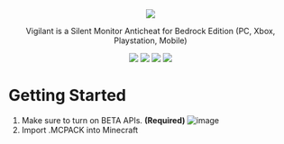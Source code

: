 <div align="center">
  <img src="https://i.imgur.com/dek0RAu.png">
  <p>Vigilant is a Silent Monitor Anticheat for Bedrock Edition (PC, Xbox, Playstation, Mobile)</p>
</div>

<div align="center">
  <img src="https://img.shields.io/github/downloads/Shall0e/VIGILANT/total?style=for-the-badge">
  <img src="https://img.shields.io/github/commit-activity/m/Shall0e/VIGILANT?style=for-the-badge">
  <img src="https://img.shields.io/github/last-commit/Shall0e/VIGILANT?style=for-the-badge">
  <img src="https://img.shields.io/github/license/Shall0e/VIGILANT?style=for-the-badge">
</div>

# Getting Started
1. Make sure to turn on BETA APIs. **(Required)**
![image](https://github.com/Shall0e/VIGILANT/assets/100087924/96027a5e-35dc-42d3-a697-769e77373b1e)
2. Import .MCPACK into Minecraft
